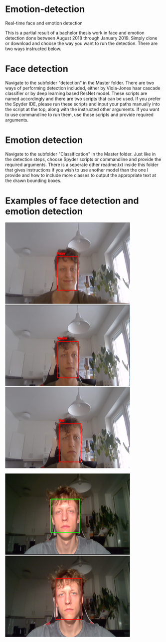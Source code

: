 # Emotion-detection
Real-time face and emotion detection

This is a partial result of a bachelor thesis work in face and emotion detection done between August 2018 through January 2019.
Simply clone or download and choose the way you want to run the detection. There are two ways instructed below.

# Face detection
Navigate to the subfolder "detection" in the Master folder. There are two ways of performing detection included, either by Viola-Jones haar cascade classifier or by deep learning based ResNet model. These scripts are named accordingly
and there are two scripts that can be used. If you prefer the Spyder IDE, please run these scripts and input your paths manually into the
script at the top, along with the instructed other arguments. If you want to use commandline to run them, use those scripts and provide
required arguments. 

# Emotion detection
Navigate to the subfolder "Classification" in the Master folder. Just like in the detection steps, choose Spyder scripts or commandline
and provide the required arguments. There is a seperate other readme.txt inside this folder that gives instructions if you wish to use
another model than the one I provide and how to include more classes to output the appropriate text at the drawn bounding boxes.

# Examples of face detection and emotion detection
<img src="Example_Images/classify_happy.png" width="400" height="260"><img src="Example_Images/classify_neutral.png" width="400" height="260">
<img src="Example_Images/classify_sad.png" width="400" height="260">

<img src="Example_Images/haar_detection.png" width="400" height="260"><img src="Example_Images/resNet_detection.png" width="400" height="260">

